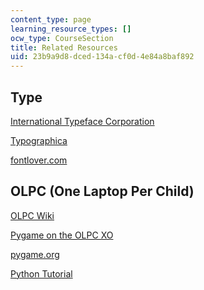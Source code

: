 ```yaml
---
content_type: page
learning_resource_types: []
ocw_type: CourseSection
title: Related Resources
uid: 23b9a9d8-dced-134a-cf0d-4e84a8baf892
---
```


Type
----

[International Typeface Corporation](http://www.itcfonts.com/)

[Typographica](http://typographica.org/)

[fontlover.com](http://www.fontlover.com/)

OLPC (One Laptop Per Child)
---------------------------

[OLPC Wiki](http://wiki.laptop.org/)

[Pygame on the OLPC XO](http://wiki.laptop.org/go/Pygame_wrapper)

[pygame.org](http://www.pygame.org/)

[Python Tutorial](http://docs.python.org/tut/tut.html)